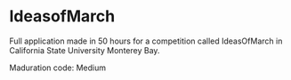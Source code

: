 IdeasofMarch
============

Full application made in 50 hours for a competition called IdeasOfMarch in California State University Monterey Bay.

Maduration code: Medium
